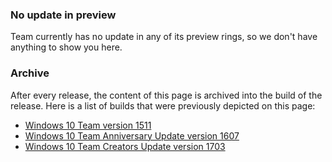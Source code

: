 ### No update in preview
Team currently has no update in any of its preview rings, so we don't have anything to show you here.

### Archive
After every release, the content of this page is archived into the build of the release. Here is a list of builds that were previously depicted on this page:

- [Windows 10 Team version 1511](https://changewindows.org/build/10586/team)
- [Windows 10 Team Anniversary Update version 1607](https://changewindows.org/build/14393/team)
- [Windows 10 Team Creators Update version 1703](https://changewindows.org/build/15063/team)
